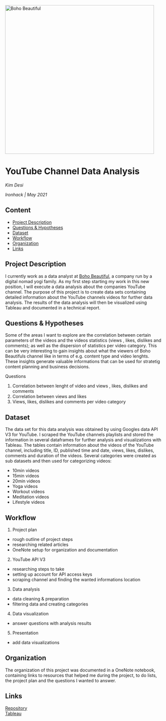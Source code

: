<img src="https://i.ytimg.com/vi/uTN29kj7e-w/hqdefault.jpg" alt="Boho Beautiful" width="480"/>

# YouTube Channel Data Analysis
*Kim Desi*

*Ironhack | May 2021*

## Content
- [Project Description](#project-description)
- [Questions & Hypotheses](#questions-hypotheses)
- [Dataset](#dataset)
- [Workflow](#workflow)
- [Organization](#organization)
- [Links](#links)

## Project Description

I currently work as a data analyst at [Boho Beautiful](https://www.youtube.com/channel/UCWN2FPlvg9r-LnUyepH9IaQ), a company run by a digital nomad yogi family. As my first step starting my work
in this new position, I will execute a data analysis about the companies YouTube channel. 
The purpose of this project is to create data sets containing detailed information about the YouTube channels videos for further data analysis. The results of the data analysis will then be visualized using Tableau and documented in a technical report. 

## Questions & Hypotheses

Some of the areas I want to explore are the correlation between certain parameters of the videos and the videos statistics (views , likes, dislikes and comments); as well as the dispersion of statistics per video category. This can be very interesting to gain insights about what the viewers of Boho Beautifuls channel like in terms of e.g. content type and video lenghts. These insights generate valuable informations that can be used for stratetig content planning and business decisions.  
  
Questions  
1. Correlation between lenght of video and views , likes, dislikes and comments 
2. Correlation between views and likes
3. Views, likes, dislikes and comments per video category

## Dataset

The data set for this data analysis was obtained by using Googles data API V3 for YouTube. I scraped the YouTube channels playlists and stored the information in several dataframes for further analysis and visualizations with Tableau. 
The tables contain information about the videos of the YouTube channel, including title, ID, published time and date, views, likes, dislikes, comments and duration of the videos. Several categories were created as sub datasets and then used for categorizing videos:
- 10min videos
- 15min videos
- 20min videos
- Yoga videos
- Workout videos
- Meditation videos
- Lifestyle videos

## Workflow

1. Project plan
- rough outline of project steps
- researching related articles
- OneNote setup for organization and documentation

2. YouTube API V3
- researching steps to take
- setting up account for API access keys
- scraping channel and finding the wanted informations location

3. Data analysis
- data cleaning & preparation
- filtering data and creating categories

4. Data visualization
- answer questions with analysis results

5. Presentation
- add data visualizations

## Organization

The organization of this project was documented in a OneNote notebook, containing links to resources that helped me during the project, to do lists, the project plan and the questions I wanted to answer.

## Links

[Repository](https://github.com/Desikim/Project-Week-5-Your-Own-Project)  
[Tableau](https://public.tableau.com/app/profile/kim.desi/viz/YouTubeChannel_Analysis)
